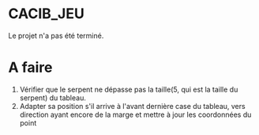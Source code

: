 # CACIB_JEU
Le projet n'a pas été terminé.

# A faire
1. Vérifier que le serpent ne dépasse pas la taille(5, qui est la taille du serpent) du tableau.
2. Adapter sa position s'il arrive à l'avant dernière case du tableau, vers direction ayant encore de la marge et mettre à jour les coordonnées du point
